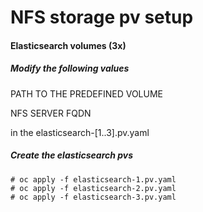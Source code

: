 # NFS storage pv setup

#### Elasticsearch volumes (3x)

##### Modify the following values

PATH TO THE PREDEFINED VOLUME

NFS SERVER FQDN

in the elasticsearch-[1..3].pv.yaml

##### Create the elasticsearch pvs
    # oc apply -f elasticsearch-1.pv.yaml
    # oc apply -f elasticsearch-2.pv.yaml
    # oc apply -f elasticsearch-3.pv.yaml
